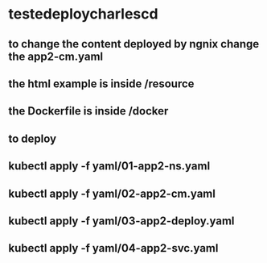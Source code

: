 # testedeploycharlescd

## to change the content deployed by ngnix change the app2-cm.yaml

## the html example is inside /resource

## the Dockerfile is inside /docker

## to deploy

## kubectl apply -f yaml/01-app2-ns.yaml
## kubectl apply -f yaml/02-app2-cm.yaml
## kubectl apply -f yaml/03-app2-deploy.yaml
## kubectl apply -f yaml/04-app2-svc.yaml
